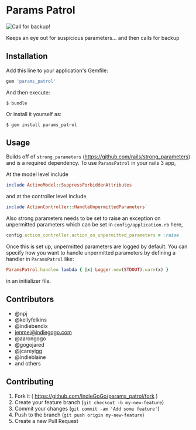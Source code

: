 # Params Patrol

![Call for backup!](http://www.security-guard.ca/wp-content/uploads/2015/01/security-guard-patrol-service.jpg)

Keeps an eye out for suspicious parameters... and then calls for backup

## Installation

Add this line to your application's Gemfile:

```ruby
gem 'params_patrol'
```

And then execute:

    $ bundle

Or install it yourself as:

    $ gem install params_patrol

## Usage

Builds off of `strong_parameters` (https://github.com/rails/strong_parameters) and is a required dependency. To use `ParamsPatrol` in your rails 3 app,

At the model level include

```ruby
include ActiveModel::SuppressForbiddenAttributes
```

and at the controller level include

```ruby
include ActionController::HandleUnpermittedParameters`
```

Also strong parameters needs to be set to raise an exception on unpermitted parameters which can be set in `config/application.rb` here,

```ruby
config.action_controller.action_on_unpermitted_parameters = :raise
```

Once this is set up, unpermitted parameters are logged by default. You can specify how you want to handle unpermitted parameters by defining a handler in `ParamsPatrol` like:

```ruby
ParamsPatrol.handle= lambda { |x| Logger.new(STDOUT).warn(x) }
```

in an initializer file.


## Contributors

- @npj
- @kellyfelkins
- @indiebendix
- jenmei@indiegogo.com
- @aarongogo
- @gogojared
- @jcareyigg
- @indieblaine
- and others

## Contributing

1. Fork it ( https://github.com/IndieGoGo/params_patrol/fork )
2. Create your feature branch (`git checkout -b my-new-feature`)
3. Commit your changes (`git commit -am 'Add some feature'`)
4. Push to the branch (`git push origin my-new-feature`)
5. Create a new Pull Request
